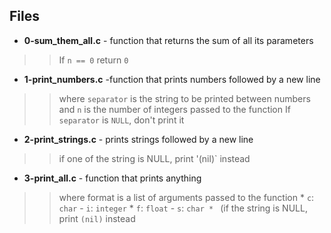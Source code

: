 ## Files
- **0-sum_them_all.c** - function that returns the sum of all its parameters
>> If `n == 0` return `0`
- **1-print_numbers.c** -function that prints numbers followed by a new line
>> where `separator` is the string to be printed between numbers
>> and `n` is the number of integers passed to the function
>> If `separator` is `NULL`, don't print it
- **2-print_strings.c** - prints strings followed by a new line
>> if one of the string is NULL, print '(nil)` instead
- **3-print_all.c** - function that prints anything
>> where format is a list of arguments passed to the function
    * `c`: `char`
    - `i`: `integer`
    * `f`: `float`
    - `s`: `char * ` (if the string is NULL, print `(nil)` instead
